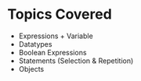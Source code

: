 # Topics Covered

-   Expressions + Variable
-   Datatypes
-   Boolean Expressions
-   Statements (Selection & Repetition)
-   Objects
